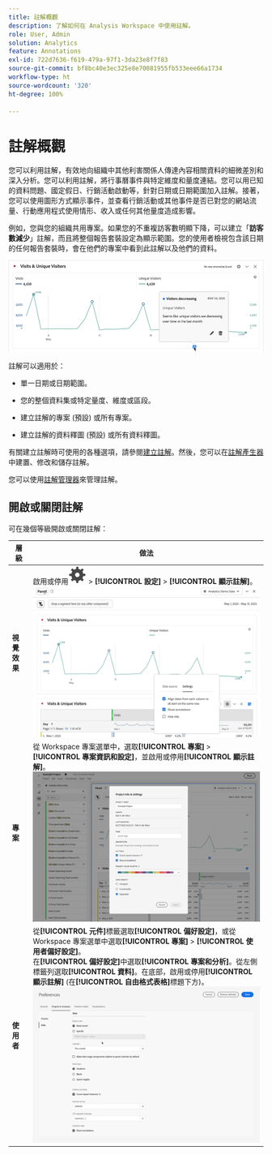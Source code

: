 ```yaml
---
title: 註解概觀
description: 了解如何在 Analysis Workspace 中使用註解。
role: User, Admin
solution: Analytics
feature: Annotations
exl-id: 722d7636-f619-479a-97f1-3da23e8f7f83
source-git-commit: bf8bc40e3ec325e8e70081955fb533eee66a1734
workflow-type: ht
source-wordcount: '320'
ht-degree: 100%

---
```


# 註解概觀

您可以利用註解，有效地向組織中其他利害關係人傳達內容相關資料的細微差別和深入分析。您可以利用註解，將行事曆事件與特定維度和量度連結。您可以用已知的資料問題、國定假日、行銷活動啟動等，針對日期或日期範圍加入註解。接著，您可以使用圖形方式顯示事件，並查看行銷活動或其他事件是否已對您的網站流量、行動應用程式使用情形、收入或任何其他量度造成影響。

例如，您與您的組織共用專案。如果您的不重複訪客數明顯下降，可以建立「**訪客數減少**」註解，而且將整個報告套裝設定為顯示範圍。您的使用者檢視包含該日期的任何報告套裝時，會在他們的專案中看到此註解以及他們的資料。

![折線圖及醒目標示的註解。](assets/annotation-example.png)

註解可以適用於：

* 單一日期或日期範圍。

* 您的整個資料集或特定量度、維度或區段。

* 建立註解的專案 (預設) 或所有專案。

* 建立註解的資料釋圖 (預設) 或所有資料釋圖。

有關建立註解時可使用的各種選項，請參閱[建立註解](create-annotations.md)。然後，您可以在[註解產生器](create-annotations.md#annotation-builder)中建置、修改和儲存註解。

您可以使用[註解管理器](manage-annotations.md)來管理註解。

## 開啟或關閉註解

可在幾個等級開啟或關閉註解：

| 層級 | 做法 |
|---|---|
| **視覺效果** | 啟用或停用![Setting](/help/assets/icons/Setting.svg) > **[!UICONTROL 設定]** > **[!UICONTROL 顯示註解]**。<br/>![啟用視覺效果的「停用註解」](assets/annotations-visualization.png) |
| **專案** | 從 Workspace 專案選單中，選取&#x200B;**[!UICONTROL 專案]** > **[!UICONTROL 專案資訊和設定]**，並啟用或停用&#x200B;**[!UICONTROL 顯示註解]**。<br/>![啟用專案的「停用註解」](assets/annotations-project.png) |
| **使用者** | 從&#x200B;**[!UICONTROL 元件]**&#x200B;標籤選取&#x200B;**[!UICONTROL 偏好設定]**，或從 Workspace 專案選單中選取&#x200B;**[!UICONTROL 專案]** > **[!UICONTROL 使用者偏好設定]**。<br/>在&#x200B;**[!UICONTROL 偏好設定]**&#x200B;中選取&#x200B;**[!UICONTROL 專案和分析]**。從左側標籤列選取&#x200B;**[!UICONTROL 資料]**。在底部，啟用或停用&#x200B;**[!UICONTROL 顯示註解]** (在&#x200B;**[!UICONTROL 自由格式表格]**&#x200B;標題下方)。<br/>![啟用使用者的「停用註解」](assets/annotations-user.png) |

<!--
# Annotations overview

Annotations in Workspace enable you to effectively communicate contextual data nuances and insights to your organization. They let you tie calendar events to specific dimensions/metrics. You can annotate a date or date range with known data issues, public holidays, campaign launches, etc. You can then graphically display events and see whether campaigns or other events have affected your site traffic, revenue, or any other metric.

For example, let's say you are sharing projects with your organization. If you had a major spike in traffic due to a marketing campaign, you could create a "Campaign launch date" annotation and scope it for your whole report suite. When your users view any data sets that included that date, they see the annotation within their projects, alongside their data.

![Annotation example](assets/annotation-example.png)

Keep this in mind:

* Annotations can be tied to a single date or to a date range.

* They can apply to your entire data set or to specified metrics, dimensions, or segments.

* They can apply to the project in which they were created (default) or to all projects.

* They can apply to the report suite in which they were created (default) or to all report suites.

## Permissions {#permissions}

By default, only Admins can create annotations. Users have rights to view annotations like they do with other other Analytics components (such as segments, calculated metrics, etc.).

However, Admins can give the [!UICONTROL Annotation Creation] permission (Analytics Tools) to users via the [Adobe Admin Console](https://experienceleague.adobe.com/docs/analytics/admin/admin-console/permissions/analytics-tools.html).

## Turn annotations on or off {#annotations-on-off}

Annotations can be turned on or off at several levels:

* At the Visualization level: [!UICONTROL Visualization] settings > [!UICONTROL Show annotations]

* At the Project level: [!UICONTROL Project info & settings] > [!UICONTROL Show annotations]

* At the User level: [!UICONTROL Components] > [!UICONTROL User preferences] > [!UICONTROL Data] > [!UICONTROL Show annotations]

![](assets/show-ann.png)

![](assets/show-ann2.png)
-->